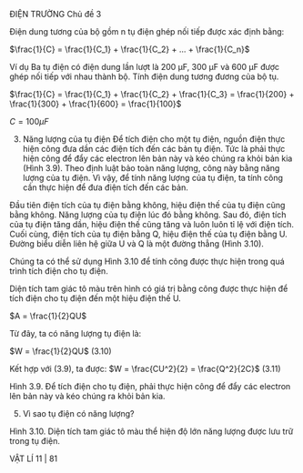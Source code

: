 ĐIỆN TRƯỜNG Chủ đề 3

Điện dung tương của bộ gồm n tụ điện ghép nối tiếp được xác định bằng:

$\frac{1}{C} = \frac{1}{C_1} + \frac{1}{C_2} + ... + \frac{1}{C_n}$

Ví dụ
Ba tụ điện có điện dung lần lượt là 200 μF, 300 μF và 600 μF được ghép nối tiếp với nhau thành bộ. Tính điện dung tương đương của bộ tụ.

$\frac{1}{C} = \frac{1}{C_1} + \frac{1}{C_2} + \frac{1}{C_3} = \frac{1}{200} + \frac{1}{300} + \frac{1}{600} = \frac{1}{100}$

$C = 100 \mu F$

3. Năng lượng của tụ điện
Để tích điện cho một tụ điện, nguồn điện thực hiện công đưa dần các điện tích đến các bản tụ điện. Tức là phải thực hiện công để đẩy các electron lên bản này và kéo chúng ra khỏi bản kia (Hình 3.9). Theo định luật bảo toàn năng lượng, công này bằng năng lượng của tụ điện. Vì vậy, để tính năng lượng của tụ điện, ta tính công cần thực hiện để đưa điện tích đến các bản.

Đầu tiên điện tích của tụ điện bằng không, hiệu điện thế của tụ điện cũng bằng không. Năng lượng của tụ điện lúc đó bằng không. Sau đó, điện tích của tụ điện tăng dần, hiệu điện thế cũng tăng và luôn luôn tỉ lệ với điện tích. Cuối cùng, điện tích của tụ điện bằng Q, hiệu điện thế của tụ điện bằng U. Đường biểu diễn liên hệ giữa U và Q là một đường thẳng (Hình 3.10).

Chúng ta có thể sử dụng Hình 3.10 để tính công được thực hiện trong quá trình tích điện cho tụ điện.

Diện tích tam giác tô màu trên hình có giá trị bằng công được thực hiện để tích điện cho tụ điện đến một hiệu điện thế U.

$A = \frac{1}{2}QU$

Từ đây, ta có năng lượng tụ điện là:

$W = \frac{1}{2}QU$ (3.10)

Kết hợp với (3.9), ta được: $W = \frac{CU^2}{2} = \frac{Q^2}{2C}$ (3.11)

Hình 3.9. Để tích điện cho tụ điện, phải thực hiện công để đẩy các electron lên bản này và kéo chúng ra khỏi bản kia.

5. Vì sao tụ điện có năng lượng?

Hình 3.10. Diện tích tam giác tô màu thể hiện độ lớn năng lượng được lưu trữ trong tụ điện.

VẬT LÍ 11 | 81